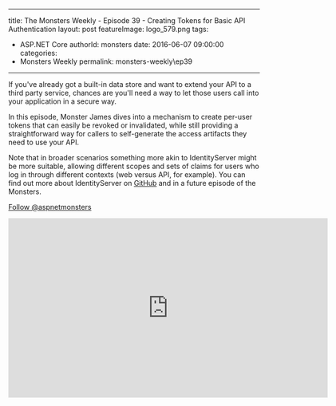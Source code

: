 
---
title: The Monsters Weekly - Episode 39 -  Creating Tokens for Basic API Authentication
layout: post
featureImage: logo_579.png
tags: 
  - ASP.NET Core
authorId: monsters
date: 2016-06-07 09:00:00
categories:
  - Monsters Weekly
permalink: monsters-weekly\ep39
---

<p>If you've already got a built-in data store and want to extend your API to a third party service, chances are you'll need a way to let those users call into your application in a secure way.&nbsp;</p><p>In this episode, Monster James dives into a mechanism to create per-user tokens that can easily be revoked or invalidated, while still providing a straightforward way for callers to self-generate the access artifacts they need to use your API.</p><p>Note that in broader scenarios something more akin to IdentityServer might be more suitable, allowing different scopes and sets of claims for users who log in through different contexts (web versus API, for example). You can find out more about IdentityServer on <a href="https://github.com/IdentityServer/IdentityServer4">GitHub</a> and in a future episode of the Monsters.</p><p><a class="twitter-follow-button" href="https://twitter.com/aspnetmonsters">Follow @aspnetmonsters</a></p> 

<!--more-->
<iframe src='https://channel9.msdn.com/Series/aspnetmonsters/ASPNET-Monsters-39-Creating-Tokens-for-Basic-API-Authentication/player' width='640' height='360' allowFullScreen frameBorder='0'></iframe>
